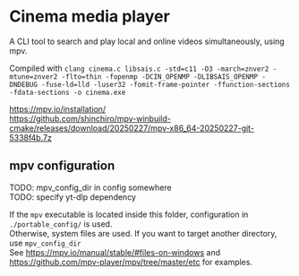 # Cinema media player

A CLI tool to search and play local and online videos simultaneously, using mpv.

Compiled with `clang cinema.c libsais.c -std=c11 -O3 -march=znver2 -mtune=znver2 -flto=thin -fopenmp -DCIN_OPENMP -DLIBSAIS_OPENMP -DNDEBUG -fuse-ld=lld -luser32 -fomit-frame-pointer -ffunction-sections -fdata-sections -o cinema.exe`

<https://mpv.io/installation/>\
<https://github.com/shinchiro/mpv-winbuild-cmake/releases/download/20250227/mpv-x86_64-20250227-git-5338f4b.7z>

## mpv configuration

TODO: mpv_config_dir in config somewhere\
TODO: specify yt-dlp dependency

If the `mpv` executable is located inside this folder, configuration in `./portable_config/` is used.\
Otherwise, system files are used. If you want to target another directory, use `mpv_config_dir`\
See <https://mpv.io/manual/stable/#files-on-windows> and <https://github.com/mpv-player/mpv/tree/master/etc> for examples.
